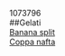 1073796  
##Gelati  
[Banana split](gelati/banana_split.md)  
[Coppa nafta](gelati/coppa_nafta.md)  
